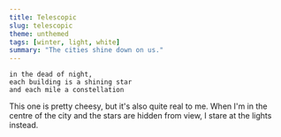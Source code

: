 ```yaml
---
title: Telescopic
slug: telescopic
theme: unthemed
tags: [winter, light, white]
summary: "The cities shine down on us."
---
```


```
in the dead of night,
each building is a shining star
and each mile a constellation
```

This one is pretty cheesy, but it's also quite real to me.
When I'm in the centre of the city and the stars are hidden from view, I stare at the lights instead.
